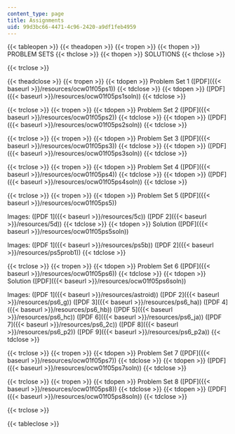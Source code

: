 ```yaml
---
content_type: page
title: Assignments
uid: 99d3bc66-4471-4c96-2420-a9df1feb4959
---
```


{{< tableopen >}}
{{< theadopen >}}
{{< tropen >}}
{{< thopen >}}
PROBLEM SETS
{{< thclose >}}
{{< thopen >}}
SOLUTIONS
{{< thclose >}}

{{< trclose >}}

{{< theadclose >}}
{{< tropen >}}
{{< tdopen >}}
Problem Set 1 ([PDF]({{< baseurl >}}/resources/ocw01f05ps1))
{{< tdclose >}}
{{< tdopen >}}
([PDF]({{< baseurl >}}/resources/ocw01f05ps1soln))
{{< tdclose >}}

{{< trclose >}}
{{< tropen >}}
{{< tdopen >}}
Problem Set 2 ([PDF]({{< baseurl >}}/resources/ocw01f05ps2))
{{< tdclose >}}
{{< tdopen >}}
([PDF]({{< baseurl >}}/resources/ocw01f05ps2soln))
{{< tdclose >}}

{{< trclose >}}
{{< tropen >}}
{{< tdopen >}}
Problem Set 3 ([PDF]({{< baseurl >}}/resources/ocw01f05ps3))
{{< tdclose >}}
{{< tdopen >}}
([PDF]({{< baseurl >}}/resources/ocw01f05ps3soln))
{{< tdclose >}}

{{< trclose >}}
{{< tropen >}}
{{< tdopen >}}
Problem Set 4 ([PDF]({{< baseurl >}}/resources/ocw01f05ps4))
{{< tdclose >}}
{{< tdopen >}}
([PDF]({{< baseurl >}}/resources/ocw01f05ps4soln))
{{< tdclose >}}

{{< trclose >}}
{{< tropen >}}
{{< tdopen >}}
Problem Set 5 ([PDF]({{< baseurl >}}/resources/ocw01f05ps5))  
  
Images: ([PDF 1]({{< baseurl >}}/resources/5c)) ([PDF 2]({{< baseurl >}}/resources/5d))
{{< tdclose >}}
{{< tdopen >}}
Solution ([PDF]({{< baseurl >}}/resources/ocw01f05ps5soln))  
  
Images: ([PDF 1]({{< baseurl >}}/resources/ps5b)) ([PDF 2]({{< baseurl >}}/resources/ps5prob1))
{{< tdclose >}}

{{< trclose >}}
{{< tropen >}}
{{< tdopen >}}
Problem Set 6 ([PDF]({{< baseurl >}}/resources/ocw01f05ps6))
{{< tdclose >}}
{{< tdopen >}}
Solution ([PDF]({{< baseurl >}}/resources/ocw01f05ps6soln))  
  
Images: ([PDF 1]({{< baseurl >}}/resources/astroid)) ([PDF 2]({{< baseurl >}}/resources/ps6_g)) ([PDF 3]({{< baseurl >}}/resources/ps6_ha)) ([PDF 4]({{< baseurl >}}/resources/ps6_hb)) ([PDF 5]({{< baseurl >}}/resources/ps6_hc)) ([PDF 6]({{< baseurl >}}/resources/ps6_ja)) ([PDF 7]({{< baseurl >}}/resources/ps6_2c)) ([PDF 8]({{< baseurl >}}/resources/ps6_p2)) ([PDF 9]({{< baseurl >}}/resources/ps6_p2a))
{{< tdclose >}}

{{< trclose >}}
{{< tropen >}}
{{< tdopen >}}
Problem Set 7 ([PDF]({{< baseurl >}}/resources/ocw01f05ps7))
{{< tdclose >}}
{{< tdopen >}}
([PDF]({{< baseurl >}}/resources/ocw01f05ps7soln))
{{< tdclose >}}

{{< trclose >}}
{{< tropen >}}
{{< tdopen >}}
Problem Set 8 ([PDF]({{< baseurl >}}/resources/ocw01f05ps8))
{{< tdclose >}}
{{< tdopen >}}
([PDF]({{< baseurl >}}/resources/ocw01f05ps8soln))
{{< tdclose >}}

{{< trclose >}}

{{< tableclose >}}